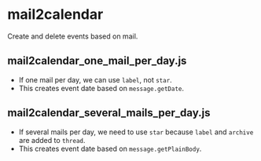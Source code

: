 # mail2calendar

Create and delete events based on mail.

## mail2calendar_one_mail_per_day.js
- If one mail per day, we can use `label`, not `star`.
- This creates event date based on `message.getDate`.

## mail2calendar_several_mails_per_day.js
- If several mails per day, we need to use `star` because `label` and `archive` are added to `thread`.
- This creates event date based on `message.getPlainBody`.
